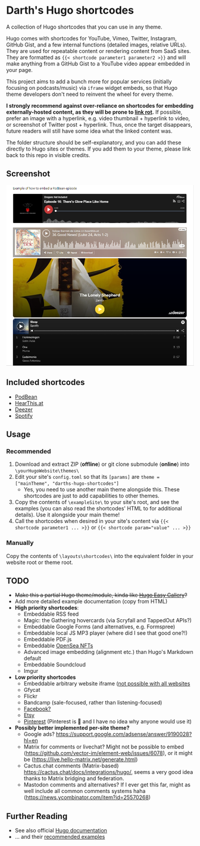 # Darth's Hugo shortcodes
A collection of Hugo shortcodes that you can use in any theme.

Hugo comes with shortcodes for YouTube, Vimeo, Twitter,  Instagram, GitHub Gist, and a few internal functions (detailed images, relative URLs). They are used for repeatable content or rendering content from SaaS sites. They are formatted as `{{< shortcode parameter1 parameter2 >}}` and will make anything from a GitHub Gist to a YouTube video appear embedded in your page.

This project aims to add a bunch more for popular services (initially focusing on podcasts/music) via `iframe` widget embeds, so that Hugo theme developers don't need to reinvent the wheel for every theme.

**I strongly recommend against over-reliance on shortcodes for embedding externally-hosted content, as they will be prone to [link rot](https://en.wikipedia.org/wiki/Link_rot).** If possible, prefer an image with a hyperlink, e.g. video thumbnail + hyperlink to video, or screenshot of Twitter post + hyperlink. Thus, once the target disappears, future readers will still have some idea what the linked content was. 

The folder structure should be self-explanatory, and you can add these directly to Hugo sites or themes. If you add them to your theme, please link back to this repo in visible credits.

## Screenshot
![screenshot](screenshot.png)

## Included shortcodes
- [PodBean](https://www.podbean.com/)
- [HearThis.at](https://hearthis.at/)
- [Deezer](https://www.deezer.com/br/)
- [Spotify](https://open.spotify.com/)

## Usage

### Recommended
1. Download and extract ZIP (**offline**) or git clone submodule (**online**) into `\yourHugoWebsite\themes\`
2. Edit your site's `config.toml` so that its `[params]` are `theme = ["mainTheme", "darths-hugo-shortcodes"]`
	- Yes, you need to use another main theme alongside this. These shortcodes are just to add capabilities to other themes.
3. Copy the contents of `\exampleSite\` to your site's root, and see the examples (you can also read the shortcodes' HTML to for additional details). Use it alongside your main theme!
4. Call the shortcodes when desired in your site's content via `{{< shortcode parameter1 ... >}}` or `{{< shortcode param="value" ... >}}`

### Manually
Copy the contents of `\layouts\shortcodes\` into the equivalent folder in your website root or theme root.

## TODO
- ~~Make this a partial Hugo theme/module, kinda like [Hugo Easy Gallery](https://github.com/Darthagnon/hugo-easy-gallery)?~~
- Add more detailed example documentation (copy from HTML)
- **High priority shortcodes**:
	- Embeddable RSS feed
	- Magic: the Gathering hovercards (via Scryfall and TappedOut APIs?)
	- Embeddable Google Forms (and alternatives, e.g. Formspree)
	- Embeddable local JS MP3 player (where did I see that good one?!)
	- Embeddable PDF.js
	- Embeddable [OpenSea NFTs](https://docs.opensea.io/docs/embeds)
	- Advanced image embedding (alignment etc.) than Hugo's Markdown default
	- Embeddable Soundcloud
	- Imgur
- **Low priority shortcodes**
	- Embeddable arbitrary website iframe ([not possible with all websites](https://stackoverflow.com/questions/7422300/checking-if-a-website-doesnt-permit-iframe-embed)
	- Gfycat
	- Flickr
	- Bandcamp (sale-focused, rather than listening-focused)
	- [Facebook?](https://developers.facebook.com/docs/plugins/)
	- [Etsy](https://www.etsy.com/widgets)
	- [Pinterest](https://developers.pinterest.com/tools/widget-builder/?) (Pinterest is 💩 and I have no idea why anyone would use it)
- **Possibly better implemented per-site theme?**
	- Google ads? https://support.google.com/adsense/answer/9190028?hl=en
	- Matrix for comments or livechat? Might not be possible to embed (https://github.com/vector-im/element-web/issues/6078), or it might be (https://live.hello-matrix.net/generate.html)
	- Cactus.chat comments (Matrix-based) https://cactus.chat/docs/integrations/hugo/, seems a very good idea thanks to Matrix bridging and federation.
	- Mastodon comments and alternatives? If I ever get this far, might as well include all common comments systems haha (https://news.ycombinator.com/item?id=25570268)

## Further Reading
- See also official [Hugo documentation](https://gohugobrasil.netlify.app/templates/shortcode-templates/)
- ... and their [recommended examples](https://github.com/spf13/spf13.com/tree/master/layouts/shortcodes)
